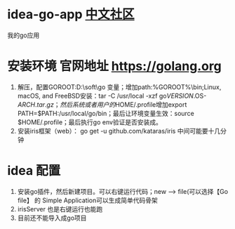 # idea-go-app  [中文社区](https://studygolang.com/)
我的go应用

# 安装环境     官网地址 https://golang.org 
  1. 解压，配置GOROOT:D:\soft\go 变量；增加path:%GOROOT%\bin;Linux, macOS, and FreeBSD安装：tar -C /usr/local -xzf go$VERSION.$OS-$ARCH.tar.gz；然后系统或者用户的$HOME/.profile增加export PATH=$PATH:/usr/local/go/bin；最后让环境变量生效：source $HOME/.profile；最后执行go env验证是否安装成。
  2. 安装iris框架（web）： go get -u github.com/kataras/iris 中间可能要十几分钟

# idea 配置
  1. 安装go插件，然后新建项目。可以右键运行代码；new --> file(可以选择【Go file】 的 Simple Application可以生成简单代码骨架
  2. irisServer 也是右键运行也能跑
  3. 目前还不能导入成go项目
